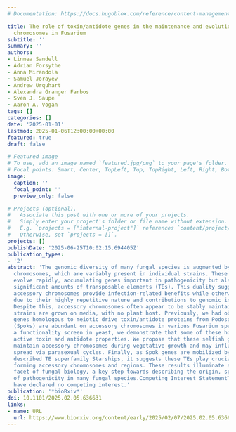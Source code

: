 ```yaml
---
# Documentation: https://docs.hugoblox.com/reference/content-management/

title: The role of toxin/antidote genes in the maintenance and evolution of accessory
  chromosomes in Fusarium
subtitle: ''
summary: ''
authors:
- Linnea Sandell
- Adrian Forsythe
- Anna Mirandola
- Samuel Jorayev
- Andrew Urquhart
- Alexandra Granger Farbos
- Sven J. Saupe
- Aaron A. Vogan
tags: []
categories: []
date: '2025-01-01'
lastmod: 2025-01-06T12:00:00+00:00
featured: true
draft: false

# Featured image
# To use, add an image named `featured.jpg/png` to your page's folder.
# Focal points: Smart, Center, TopLeft, Top, TopRight, Left, Right, BottomLeft, Bottom, BottomRight.
image:
  caption: ''
  focal_point: ''
  preview_only: false

# Projects (optional).
#   Associate this post with one or more of your projects.
#   Simply enter your project's folder or file name without extension.
#   E.g. `projects = ["internal-project"]` references `content/project/deep-learning/index.md`.
#   Otherwise, set `projects = []`.
projects: []
publishDate: '2025-06-25T10:02:15.694405Z'
publication_types:
- '2'
abstract: 'The genomic diversity of many fungal species is augmented by accessory
  chromosomes, which are variably present in individual strains. These genomic regions
  evolve rapidly, accumulating genes important in pathogenicity but also harboring
  significant amounts of transposable elements (TEs). This duality suggests a trade-off:
  accessory chromosomes provide infection-related benefits while otherwise being deleterious
  due to their highly repetitive nature and contributions to genomic instability.
  Despite this, accessory chromosomes often appear to be stably maintained even when
  strains are grown on media, with no plant host. Previously, we had observed that
  genes homologous to meiotic drive toxin/antidote proteins from Podospora anserina
  (Spoks) are abundant on accessory chromosomes in various Fusarium species. Using
  a functionality screen in yeast, we demonstrate that some of these homologs have
  active toxin and antidote properties. We propose that these selfish genes act to
  maintain accessory chromosomes during vegetative growth and may influence their
  spread via parasexual cycles. Finally, as Spok genes are mobilized by the newly
  described TE superfamily Starships, it suggests these TEs play crucial roles in
  forming accessory chromosomes and regions. These results illuminate a mysterious
  facet of fungal biology, a key step towards describing the origin, spread, and maintenance
  of pathogenicity in many fungal species.Competing Interest StatementThe authors
  have declared no competing interest.'
publication: '*bioRxiv*'
doi: 10.1101/2025.02.05.636631
links:
- name: URL
  url: https://www.biorxiv.org/content/early/2025/02/07/2025.02.05.636631
---
```

